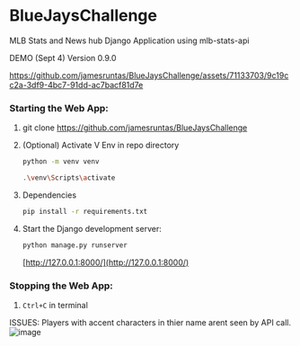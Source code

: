 # BlueJaysChallenge

MLB Stats and News hub Django Application using mlb-stats-api

DEMO (Sept 4) Version 0.9.0

https://github.com/jamesruntas/BlueJaysChallenge/assets/71133703/9c19cc2a-3df9-4bc7-91dd-ac7bacf81d7e


### Starting the Web App:

1. git clone <https://github.com/jamesruntas/BlueJaysChallenge>

   
2. (Optional) Activate V Env in repo directory
     ```bash
     python -m venv venv
     ```
   
     ```bash
     .\venv\Scripts\activate
     ```
   

3. Dependencies 
     ```bash
     pip install -r requirements.txt
     ```
4. Start the Django development server:
   ```bash
   python manage.py runserver
   ```

   [http://127.0.0.1:8000/](http://127.0.0.1:8000/)

### Stopping the Web App:

1. `Ctrl+C` in terminal


ISSUES:
Players with accent characters in thier name arent seen by API call. ![image](https://github.com/jamesruntas/BlueJaysChallenge/assets/71133703/83011afc-7294-47f2-b659-56ae4f82d544)

